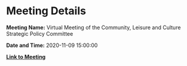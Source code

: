 # Meeting Details

**Meeting Name:** Virtual Meeting of the Community, Leisure and Culture Strategic Policy Committee

**Date and Time:** 2020-11-09 15:00:00

**[Link to Meeting](https://www.limerick.ie/council/whats-on/meeting-community-leisure-and-culture-strategic-policy-committee-3)**
